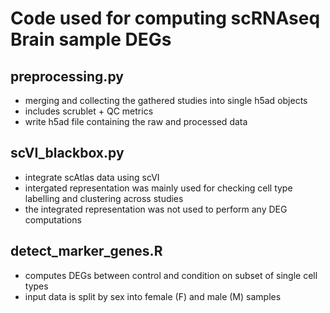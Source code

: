 # Code used for computing scRNAseq Brain sample DEGs

## preprocessing.py
- merging and collecting the gathered studies into single h5ad objects
- includes scrublet + QC metrics
- write h5ad file containing the raw and processed data

## scVI_blackbox.py
- integrate scAtlas data using scVI
- intergated representation was mainly used for checking cell type labelling and clustering across studies
- the integrated representation was not used to perform any DEG computations

## detect_marker_genes.R
- computes DEGs between control and condition on subset of single cell types
- input data is split by sex into female (F) and male (M) samples

